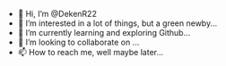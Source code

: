 - 👋 Hi, I’m @DekenR22
- 👀 I’m interested in a lot of things, but a green newby...
- 🌱 I’m currently learning and exploring Github...
- 💞️ I’m looking to collaborate on ...
- 📫 How to reach me, well maybe later...

<!---
DekenR22/DekenR22 is a ✨ special ✨ repository because its `README.md` (this file) appears on your GitHub profile.
You can click the Preview link to take a look at your changes.
--->
